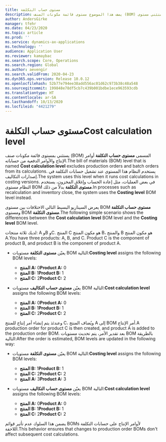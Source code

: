 ```yaml
---
title: مستوى حساب التكلفة
description: يصف هذا الموضوع مستوى قائمة مكونات الصنف (BOM) الذي يسمى مستوى حساب التكلفة. يستثني مستوى BOM هذا أوامر الإنتاج والأوامر الدفعية من حساباته.
author: AndersGirke
manager: tfehr
ms.date: 04/23/2020
ms.topic: article
ms.prod: ''
ms.service: dynamics-ax-applications
ms.technology: ''
audience: Application User
ms.reviewer: kamaybac
ms.search.scope: Core, Operations
ms.search.region: Global
ms.author: aevengir
ms.search.validFrom: 2020-04-23
ms.dyn365.ops.version: Release 10.0.12
ms.openlocfilehash: 52b77e794ee38add556ac01d62c973b38c48a548
ms.sourcegitcommit: 199848e78df5cb7c439b001bdbe1ece963593cdb
ms.translationtype: HT
ms.contentlocale: ar-SA
ms.lasthandoff: 10/13/2020
ms.locfileid: "4421279"
---
```

# <a name="cost-calculation-level"></a><span data-ttu-id="6acc1-104">مستوى حساب التكلفة</span><span class="sxs-lookup"><span data-stu-id="6acc1-104">Cost calculation level</span></span>

<span data-ttu-id="6acc1-105">يستثني بمستوى قائمة مكونات صنف (BOM) المسمى **مستوى حساب التكلفة** أوامر الإنتاج والأوامر الدفعية من حساباته.</span><span class="sxs-lookup"><span data-stu-id="6acc1-105">The bill of materials (BOM) level that is named **Cost calculation level** excludes production orders and batch orders from its calculations.</span></span> <span data-ttu-id="6acc1-106">يستخدم النظام هذا المستوى عند تشغيل حسابات التكلفة في إصدارات التكاليف.</span><span class="sxs-lookup"><span data-stu-id="6acc1-106">The system uses this level when it runs cost calculations in costing versions.</span></span> <span data-ttu-id="6acc1-107">في بعض العمليات، مثل إعادة الحساب وإغلاق المخزون، يستخدم النظام مستوى BOM **مستوى التكلفة** بدلاً من ذلك.</span><span class="sxs-lookup"><span data-stu-id="6acc1-107">In processes such as recalculation and inventory close, the system uses the **Costing level** BOM level instead.</span></span>

<span data-ttu-id="6acc1-108">يعرض السيناريو البسيط التالي الاختلافات بين مستوى BOM **مستوى حساب التكلفة** ومستوى BOM **مستوى التكلفة**.</span><span class="sxs-lookup"><span data-stu-id="6acc1-108">The following simple scenario shows the differences between the **Cost calculation level** BOM level and the **Costing level** BOM level.</span></span>

<span data-ttu-id="6acc1-109">لديك ثلاثة منتجات: A وB وC. المنتج C هو مكون المنتج B، والمنتج B هو مكون المنتج A.</span><span class="sxs-lookup"><span data-stu-id="6acc1-109">You have three products: A, B, and C. Product C is the component of product B, and product B is the component of product A.</span></span>

- <span data-ttu-id="6acc1-110">يعيّن **مستوى التكلفة** مستويات BOM التالية:</span><span class="sxs-lookup"><span data-stu-id="6acc1-110">**Costing level** assigns the following BOM levels:</span></span>

    - <span data-ttu-id="6acc1-111">**المنتج A:** 0</span><span class="sxs-lookup"><span data-stu-id="6acc1-111">**Product A:** 0</span></span>
    - <span data-ttu-id="6acc1-112">**المنتج B:** 1</span><span class="sxs-lookup"><span data-stu-id="6acc1-112">**Product B:** 1</span></span>
    - <span data-ttu-id="6acc1-113">**المنتج C:** 2</span><span class="sxs-lookup"><span data-stu-id="6acc1-113">**Product C:** 2</span></span>

- <span data-ttu-id="6acc1-114">يعيّن **مستوى حساب التكاليف** مستويات BOM التالية:</span><span class="sxs-lookup"><span data-stu-id="6acc1-114">**Cost calculation level** assigns the following BOM levels:</span></span>

    - <span data-ttu-id="6acc1-115">**المنتج A:** 0</span><span class="sxs-lookup"><span data-stu-id="6acc1-115">**Product A:** 0</span></span>
    - <span data-ttu-id="6acc1-116">**المنتج B:** 1</span><span class="sxs-lookup"><span data-stu-id="6acc1-116">**Product B:** 1</span></span>
    - <span data-ttu-id="6acc1-117">**المنتج C:** 2</span><span class="sxs-lookup"><span data-stu-id="6acc1-117">**Product C:** 2</span></span>

<span data-ttu-id="6acc1-118">وعندئذ يتم إنشاء أمر إنتاج للمنتج C، ويُضاف المنتج A إلى BOM أمر الإنتاج.</span><span class="sxs-lookup"><span data-stu-id="6acc1-118">A production order for product C is then created, and product A is added to the production order BOM.</span></span> <span data-ttu-id="6acc1-119">بعد تقدير الأمر، يتم تحديث مستويات BOM بالطريقة التالية:</span><span class="sxs-lookup"><span data-stu-id="6acc1-119">After the order is estimated, BOM levels are updated in the following way:</span></span>

- <span data-ttu-id="6acc1-120">يعيّن **مستوى التكلفة** مستويات BOM التالية:</span><span class="sxs-lookup"><span data-stu-id="6acc1-120">**Costing level** assigns the following BOM levels:</span></span>

    - <span data-ttu-id="6acc1-121">**المنتج B:** 1</span><span class="sxs-lookup"><span data-stu-id="6acc1-121">**Product B:** 1</span></span>
    - <span data-ttu-id="6acc1-122">**المنتج C:** 2</span><span class="sxs-lookup"><span data-stu-id="6acc1-122">**Product C:** 2</span></span>
    - <span data-ttu-id="6acc1-123">**المنتج A:** 3</span><span class="sxs-lookup"><span data-stu-id="6acc1-123">**Product A:** 3</span></span>

- <span data-ttu-id="6acc1-124">يعيّن **مستوى حساب التكاليف** مستويات BOM التالية:</span><span class="sxs-lookup"><span data-stu-id="6acc1-124">**Cost calculation level** assigns the following BOM levels:</span></span>

    - <span data-ttu-id="6acc1-125">**المنتج A:** 0</span><span class="sxs-lookup"><span data-stu-id="6acc1-125">**Product A:** 0</span></span>
    - <span data-ttu-id="6acc1-126">**المنتج B:** 1</span><span class="sxs-lookup"><span data-stu-id="6acc1-126">**Product B:** 1</span></span>
    - <span data-ttu-id="6acc1-127">**المنتج C:** 2</span><span class="sxs-lookup"><span data-stu-id="6acc1-127">**Product C:** 2</span></span>

<span data-ttu-id="6acc1-128">يضمن هذا السلوك عدم تأثير قوائم BOMs لأوامر الإنتاج على حسابات التكلفة اللاحقة.</span><span class="sxs-lookup"><span data-stu-id="6acc1-128">This behavior ensures that changes to production order BOMs don't affect subsequent cost calculations.</span></span>
